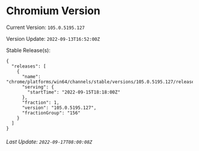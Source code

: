 # Chromium Version

Current Version: `105.0.5195.127`

Version Update: `2022-09-13T16:52:00Z`

Stable Release(s):
```
{
  "releases": [
    {
      "name": "chrome/platforms/win64/channels/stable/versions/105.0.5195.127/releases/1663265880",
      "serving": {
        "startTime": "2022-09-15T18:18:00Z"
      },
      "fraction": 1,
      "version": "105.0.5195.127",
      "fractionGroup": "156"
    }
  ]
}
```

###### Last Update: `2022-09-17T08:00:08Z`
